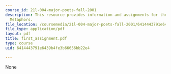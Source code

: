 ```yaml
---
course_id: 21l-004-major-poets-fall-2001
description: This resource provides information and assignments for the poem, titled
  Metaphors.
file_location: /coursemedia/21l-004-major-poets-fall-2001/6414443791e6439b4fe3b66656bb22e4_first_assignment.pdf
file_type: application/pdf
layout: pdf
title: first_assignment.pdf
type: course
uid: 6414443791e6439b4fe3b66656bb22e4

---
```

None
